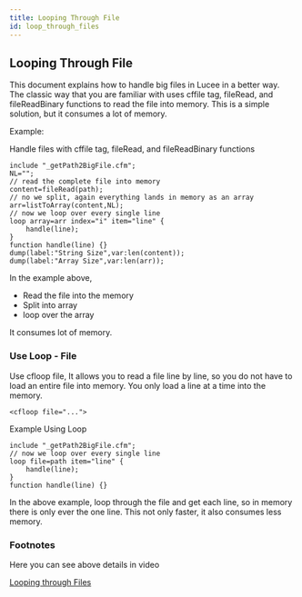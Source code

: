 ```yaml
---
title: Looping Through File
id: loop_through_files
---
```

## Looping Through File ##

This document explains how to handle big files in Lucee in a better way. The classic way that you are familiar with uses cffile tag, fileRead, and fileReadBinary functions to read the file into memory. This is a simple solution, but it consumes a lot of memory.

Example:

Handle files with cffile tag, fileRead, and fileReadBinary functions

```luceescript
include "_getPath2BigFile.cfm";
NL="";
// read the complete file into memory
content=fileRead(path);
// no we split, again everything lands in memory as an array
arr=listToArray(content,NL);
// now we loop over every single line
loop array=arr index="i" item="line" {
	handle(line);
}
function handle(line) {}
dump(label:"String Size",var:len(content));
dump(label:"Array Size",var:len(arr));
```

In the example above,

* Read the file into the memory
* Split into array
* loop over the array

It consumes lot of memory.

### Use Loop - File ###

Use cfloop file, It allows you to read a file line by line, so you do not have to load an entire file into memory. You only load a line at a time into the memory.

```lucee
<cfloop file="...">
```

Example Using Loop

```luceesript
include "_getPath2BigFile.cfm";
// now we loop over every single line
loop file=path item="line" {
	handle(line);
}
function handle(line) {}
```

In the above example, loop through the file and get each line, so in memory there is only ever the one line. This not only faster, it also consumes less memory.

### Footnotes ###

Here you can see above details in video

[Looping through Files](https://www.youtube.com/watch?v=6w2Wr8snk50)

